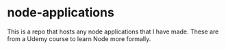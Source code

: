 # node-applications
This is a repo that hosts any node applications that I have made. These are from a Udemy course to learn Node more formally.
